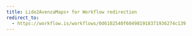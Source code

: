 ```yaml
---
title: Lido2AvenzaMaps+ for Workflow redirection
redirect_to:
  - https://workflow.is/workflows/0d6102540f604981918371936274c139
---
```

